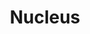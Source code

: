 ---
blog: https://nucleus.be/en/blog
facebook: https://facebook.com/nucleushosting
linkedin: https://linkedin.com/company-beta/466371
logohandle: nucleusbe
sort: nucleus
title: Nucleus
twitter: https://x.com/nucleus_hosting
website: https://www.nucleus.be/en/
youtube: https://youtube.com/user/nucleushosting
---